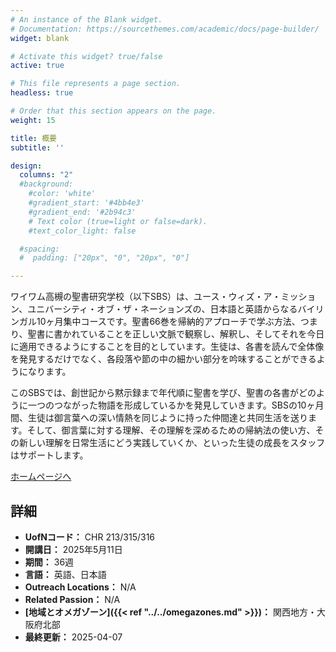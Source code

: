 ```yaml
---
# An instance of the Blank widget.
# Documentation: https://sourcethemes.com/academic/docs/page-builder/
widget: blank

# Activate this widget? true/false
active: true

# This file represents a page section.
headless: true

# Order that this section appears on the page.
weight: 15

title: 概要
subtitle: ''

design:
  columns: "2"
  #background:
    #color: 'white'
    #gradient_start: '#4bb4e3'
    #gradient_end: '#2b94c3'
    # Text color (true=light or false=dark).
    #text_color_light: false

  #spacing:
  #  padding: ["20px", "0", "20px", "0"]

---
```


ワイワム高槻の聖書研究学校（以下SBS）は、ユース・ウィズ・ア・ミッション、ユニバーシティ・オブ・ザ・ネーションズの、日本語と英語からなるバイリンガル10ヶ月集中コースです。聖書66巻を帰納的アプローチで学ぶ方法、つまり、聖書に書かれていることを正しい文脈で観察し、解釈し、そしてそれを今日に適用できるようにすることを目的としています。生徒は、各書を読んで全体像を発見するだけでなく、各段落や節の中の細かい部分を吟味することができるようになります。

このSBSでは、創世記から黙示録まで年代順に聖書を学び、聖書の各書がどのように一つのつながった物語を形成しているかを発見していきます。SBSの10ヶ月間、生徒は御言葉への深い情熱を同じように持った仲間達と共同生活を送ります。そして、御言葉に対する理解、その理解を深めるための帰納法の使い方、その新しい理解を日常生活にどう実践していくか、といった生徒の成長をスタッフはサポートします。

[ホームページへ](https://www.ywamtakatsuki.org/sbs)

## 詳細

* **UofNコード：** CHR 213/315/316
* **開講日：** 2025年5月11日
* **期間：** 36週
* **言語：** 英語、日本語
* **Outreach Locations：** N/A
* **Related Passion：** N/A
* **[地域とオメガゾーン]({{< ref "../../omegazones.md" >}})：** 関西地方・大阪府北部
* **最終更新：** 2025-04-07
